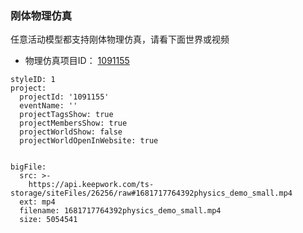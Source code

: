### 刚体物理仿真

任意活动模型都支持刚体物理仿真，请看下面世界或视频

- 物理仿真项目ID： [1091155](https://webparacraft.keepwork.com/?pid=1091155)

```@Project
styleID: 1
project:
  projectId: '1091155'
  eventName: ''
  projectTagsShow: true
  projectMembersShow: true
  projectWorldShow: false
  projectWorldOpenInWebsite: true

```

```@BigFile

bigFile:
  src: >-
    https://api.keepwork.com/ts-storage/siteFiles/26256/raw#1681717764392physics_demo_small.mp4
  ext: mp4
  filename: 1681717764392physics_demo_small.mp4
  size: 5054541
          
```
